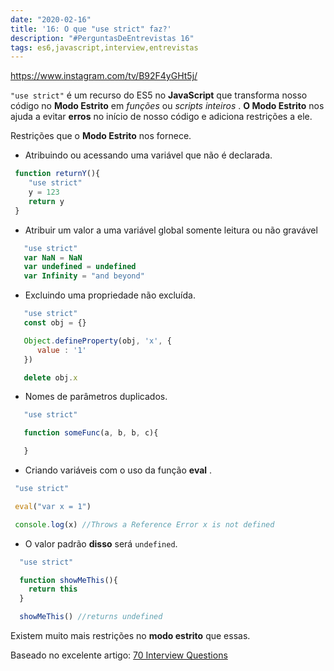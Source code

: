 ```yaml
---
date: "2020-02-16"
title: '16: O que "use strict" faz?'
description: "#PerguntasDeEntrevistas 16"
tags: es6,javascript,interview,entrevistas
---
```


https://www.instagram.com/tv/B92F4yGHt5j/

`"use strict"` é um recurso do ES5 no **JavaScript** que transforma nosso código no **Modo Estrito** em *funções* ou *scripts inteiros* . **O Modo Estrito** nos ajuda a evitar **erros** no início de nosso código e adiciona restrições a ele.

Restrições que o **Modo Estrito** nos fornece.

-   Atribuindo ou acessando uma variável que não é declarada.

```js
 function returnY(){
    "use strict"
    y = 123
    return y
 }
```

-   Atribuir um valor a uma variável global somente leitura ou não gravável

```js
   "use strict"
   var NaN = NaN
   var undefined = undefined
   var Infinity = "and beyond"
```

-   Excluindo uma propriedade não excluída.

```js
   "use strict"
   const obj = {}

   Object.defineProperty(obj, 'x', {
      value : '1'
   })

   delete obj.x
```

-   Nomes de parâmetros duplicados.

```js
   "use strict"

   function someFunc(a, b, b, c){

   }
```

-   Criando variáveis ​​com o uso da função **eval** .

```js
 "use strict"

 eval("var x = 1")

 console.log(x) //Throws a Reference Error x is not defined
```

-   O valor padrão **disso** será `undefined`.

```js
  "use strict"

  function showMeThis(){
    return this
  }

  showMeThis() //returns undefined
```

Existem muito mais restrições no **modo estrito** que essas.


Baseado no excelente artigo: [70 Interview Questions](https://dev.to/macmacky/70-javascript-interview-questions-5gfi)
